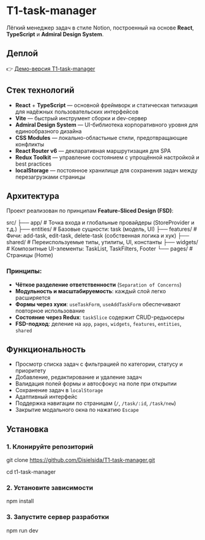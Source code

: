 # T1-task-manager

Лёгкий менеджер задач в стиле Notion, построенный на основе **React**, **TypeScript** и **Admiral Design System**.

## Деплой

👉 [Демо-версия T1-task-manager](https://t1-task-manager.onrender.com/)

## Стек технологий

- **React** + **TypeScript** — основной фреймворк и статическая типизация для надёжных пользовательских интерфейсов  
- **Vite** — быстрый инструмент сборки и dev-сервер  
- **Admiral Design System** — UI-библиотека корпоративного уровня для единообразного дизайна  
- **CSS Modules** — локально-областьные стили, предотвращающие конфликты  
- **React Router v6** — декларативная маршрутизация для SPA  
- **Redux Toolkit** — управление состоянием с упрощённой настройкой и best practices  
- **localStorage** — постоянное хранилище для сохранения задач между перезагрузками страницы  

## Архитектура

Проект реализован по принципам **Feature-Sliced Design (FSD)**:

src/
├── app/ # Точка входа и глобальные провайдеры (StoreProvider и т.д.)
├── entities/ # Базовые сущности: task (модель, UI)
├── features/ # Фичи: add-task, edit-task, delete-task (собственная логика и хук)
├── shared/ # Переиспользуемые типы, утилиты, UI, константы
├── widgets/ # Композитные UI-элементы: TaskList, TaskFilters, Footer
└── pages/ # Страницы (Home)

### Принципы:

- **Чёткое разделение ответственности** (`Separation of Concerns`)
- **Модульность и масштабируемость**: каждый слой легко расширяется
- **Формы через хуки**: `useTaskForm`, `useAddTaskForm` обеспечивают повторное использование
- **Состояние через Redux**: `taskSlice` содержит CRUD-редьюсеры
- **FSD-подход**: деление на `app`, `pages`, `widgets`, `features`, `entities`, `shared`

## Функциональность

- Просмотр списка задач с фильтрацией по категории, статусу и приоритету
- Добавление, редактирование и удаление задач
- Валидация полей формы и автосфокус на поле при открытии
- Сохранение задач в `localStorage`
- Адаптивный интерфейс
- Поддержка навигации по страницам (`/`, `/task/:id`, `/task/new`)
- Закрытие модального окна по нажатию `Escape`


## Установка

### 1. Клонируйте репозиторий
git clone https://github.com/Disielsida/T1-task-manager.git

cd t1-task-manager

### 2. Установите зависимости
npm install

### 3. Запустите сервер разработки
npm run dev



